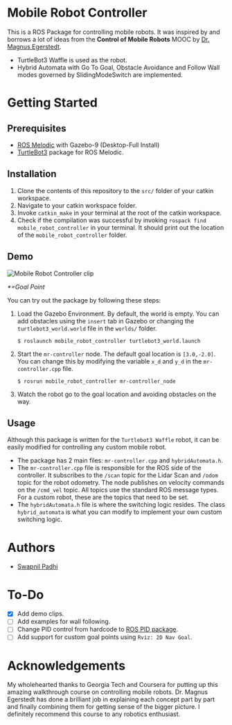 # Mobile Robot Controller
 
This is a ROS Package for controlling mobile robots. It was inspired by and borrows a lot of ideas from the **Control of Mobile Robots** MOOC by [Dr. Magnus Egerstedt](https://magnus.ece.gatech.edu/). 

- TurtleBot3 Waffle is used as the robot.
- Hybrid Automata with Go To Goal, Obstacle Avoidance and Follow Wall modes governed by SlidingModeSwitch are implemented.

# Getting Started
## Prerequisites
- [ROS Melodic](http://wiki.ros.org/melodic/Installation/Ubuntu) with Gazebo-9 (Desktop-Full Install)
- [TurtleBot3](http://wiki.ros.org/turtlebot3)  package for ROS Melodic.

## Installation
1. Clone the contents of this repository to the `src/` folder of your catkin workspace.
2. Navigate to your catkin workspace folder.
3. Invoke `catkin_make` in your terminal at the root of the catkin workspace.
4. Check if the compilation was successful by invoking `rospack find mobile_robot_controller` in your terminal. It should print out the location of the `mobile_robot_controller` folder.

## Demo
![Mobile Robot Controller clip](https://github.com/devanshdhrafani/mobile-robot-controller/raw/master/images/finalGIF.gif)

*\*=Goal Point*


You can try out the package by following these steps:
1. Load the Gazebo Environment. By default, the world is empty. You can add obstacles using the `insert` tab in Gazebo or changing the `turtlebot3_world.world` file in the `worlds/` folder.

    ```
    $ roslaunch mobile_robot_controller turtlebot3_world.launch
    ```

2. Start the `mr-controller` node. The default goal location is `[3.0,-2.0]`. You can change this by modifying the variable `x_d` and `y_d` in the `mr-controller.cpp` file.
    ```
    $ rosrun mobile_robot_controller mr-controller_node
    ```
3. Watch the robot go to the goal location and avoiding obstacles on the way.

## Usage
Although this package is written for the `Turtlebot3 Waffle` robot, it can be easily modified for controlling any custom mobile robot.
- The package has 2 main files: `mr-controller.cpp` and `hybridAutomata.h`. 
- The `mr-controller.cpp` file is responsible for the ROS side of the controller. It subscribes to the `/scan` topic for the Lidar Scan and `/odom` topic for the robot odometry. The node publishes on velocity commands on the `/cmd_vel` topic. All topics use the standard ROS message types. For a custom robot, these are the topics that need to be set.
- The `hybridAutomata.h` file is where the switching logic resides. The class `hybrid_automata` is what you can modify to implement your own custom switching logic.

# Authors
- [Swapnil Padhi](https://github.com/swapnil18800)

# To-Do
- [x] Add demo clips.
- [ ] Add examples for wall following.
- [ ] Change PID control from hardcode to [ROS PID package](http://wiki.ros.org/pid).
- [ ] Add support for custom goal points using `Rviz: 2D Nav Goal`. 

# Acknowledgements
My wholehearted thanks to Georgia Tech and Coursera for putting up this amazing walkthrough course on controlling mobile robots. Dr. Magnus Egerstedt has done a brilliant job in explaining each concept part by part and finally combining them for getting sense of the bigger picture. I definitely recommend this course to any robotics enthusiast.
